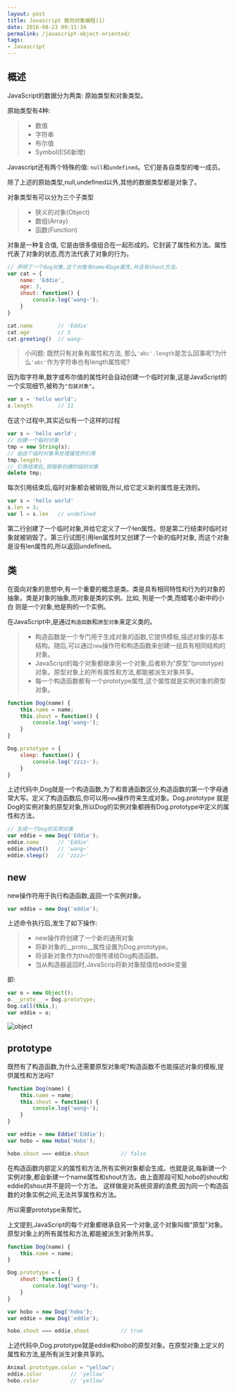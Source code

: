```yaml
---
layout: post
title: Javascript 面向对象编程(1)
date: 2016-08-23 09:11:34
permalink: /javascript-object-oriented/
tags:
- Javascript
---
```


## 概述

JavaScript的数据分为两类: 原始类型和对象类型。

原始类型有4种:

>+ 数值
>+ 字符串
>+ 布尔值
>+ Symbol(ES6新增)

Javascript还有两个特殊的值: `null`和`undefined`。它们是各自类型的唯一成员。

除了上述的原始类型,null,undefined以外,其他的数据类型都是对象了。

对象类型有可以分为三个子类型

>+ 狭义的对象(Object)
>+ 数组(Array)
>+ 函数(Function)

对象是一种复合值, 它是由很多值组合在一起形成的。它封装了属性和方法。属性代表了对象的状态,而方法代表了对象的行为。

```javascript
// 声明了一个dog对象,这个对象有name和age属性,并且有shout方法。
var cat = {
    name: 'Eddie',
    age: 3,
    shout: function() {
        console.log('wang~');
    }
}

cat.name        // 'Eddie'
cat.age         // 3
cat.greeting()  // wang~
```

> 小问题: 既然只有对象有属性和方法, 那么`'abc'.length`是怎么回事呢?为什么`'abc'`作为字符串也有length属性呢?

因为取字符串,数字或布尔值的属性时会自动创建一个临时对象,这是JavaScript的一个实现细节,被称为`"包装对象"`。

```javascript
var s = 'hello world';
s.length        // 11
```

在这个过程中,其实近似有一个这样的过程

```javascript
var s = 'hello world';
// 创建一个临时对象
tmp = new String(s);
// 由这个临时对象来处理属性的引用
tmp.length;
// 引用结束后,销毁新创建的临时对象
delete tmp;
```

每次引用结束后,临时对象都会被销毁,所以,给它定义新的属性是无效的。

```javascript
var s = 'hello world'
s.len = 3;
var l = s.len   // undefined
```

第二行创建了一个临时对象,并给它定义了一个len属性。但是第二行结束时临时对象就被销毁了。第三行试图引用len属性时又创建了一个新的临时对象,
而这个对象是没有len属性的,所以返回undefined。

## 类

在面向对象的思想中,有一个重要的概念是类。类是具有相同特性和行为的对象的抽象。类是对象的抽象,而对象是类的实例。比如, 狗是一个类,而蜡笔小新中的小白
则是一个对象,他是狗的一个实例。

在JavaScript中,是通过`构造函数`和`原型对象`来定义类的。

>+ 构造函数是一个专门用于生成对象的函数,它提供模板,描述对象的基本结构。随后,可以通过`new`操作符和构造函数来创建一组具有相同结构的对象。
>+ JavaScript的每个对象都继承另一个对象,后者称为"原型"(prototype)对象。原型对象上的所有属性和方法,都能被派生对象共享。
>+ 每一个构造函数都有一个prototype属性,这个属性就是实例对象的原型对象。

```javascript
function Dog(name) {
    this.name = name;
    this.shout = function() {
        console.log('wang~');
    }
}

Dog.prototype = {
    sleep: function() {
        console.log('zzzz~');
    }
}
```

上述代码中,Dog就是一个构造函数,为了和普通函数区分,构造函数的第一个字母通常大写。定义了构造函数后,你可以用`new`操作符来生成对象。Dog.prototype
就是Dog的实例对象的原型对象,所以Dog的实例对象都拥有Dog.prototype中定义的属性和方法。

```javascript
// 生成一个Dog的实例对象
var eddie = new Dog('Eddie');
eddie.name      // 'Eddie'
eddie.shout()   // 'wang~'
eddie.sleep()   // 'zzzz~'
```

## new

new操作符用于执行构造函数,返回一个实例对象。

```javascript
var eddie = new Dog('eddie');
```

上述命令执行后,发生了如下操作:

>+ new操作符创建了一个新的通用对象
>+ 将新对象的__proto__属性设置为Dog.prototype。
>+ 将该新对象作为this的值传递给Dog构造函数。
>+ 当从构造器返回时,JavaScrip将新对象赋值给eddie变量

即:

```javascript
var o = new Object();
o.__proto__ = Dog.prototype;
Dog.call(this,);
var eddie = o;
```

![object](http://ocd7f3wcw.bkt.clouddn.com/Screen%20Shot%202016-08-26%20at%2011.58.26%20PM.png)

## prototype

既然有了构造函数,为什么还需要原型对象呢?构造函数不也能描述对象的模板,提供属性和方法吗?

```javascript
function Dog(name) {
    this.name = name;
    this.shout = function() {
        console.log('wang~');
    }
}

var eddie = new Eddie('Eddie');
var hobo = new Hobo('Hobo');

hobo.shout === eddie.shout          // false
```

在构造函数内部定义的属性和方法,所有实例对象都会生成。也就是说,每新建一个实例对象,都会新建一个name属性和shout方法。由上面那段可知,hobo的shout和eddie的shout并不是同一个方法。
这样做是对系统资源的浪费,因为同一个构造函数的对象实例之间,无法共享属性和方法。

所以需要prototype来帮忙。

上文提到,JavaScript的每个对象都继承自另一个对象,这个对象叫做"原型"对象。原型对象上的所有属性和方法,都能被派生对象所共享。

```javascript
function Dog(name) {
    this.name = name;
}

Dog.prototype = {
    shout: function() {
        console.log("wang~");
    }
}

var hobo = new Dog('hobo');
var eddie = new Dog('eddie');

hobo.shout === eddie.shout          // true
```

上述代码中,Dog.prototype就是eddie和hobo的原型对象。在原型对象上定义的属性和方法,是所有派生对象共享的。

```javascript
Animal.prototype.color = "yellow";
eddie.color         // 'yellow'
hobo.color          // 'yellow'
```